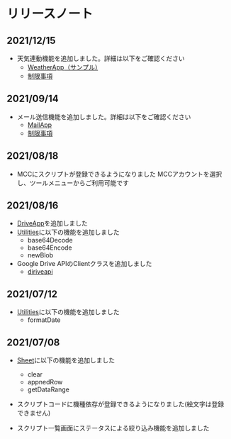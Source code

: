 # リリースノート

## 2021/12/15
* 天気連動機能を追加しました。詳細は以下をご確認ください
  * [WeatherApp](./api_reference/utility/weatherapp.md)[（サンプル）](./samples/ｗeather/README.md)　　
  * [制限事項](./limitations.md)


## 2021/09/14
* メール送信機能を追加しました。詳細は以下をご確認ください
  * [MailApp](./api_reference/utility/mailapp.md)
  * [制限事項](./limitations.md)
  

## 2021/08/18
* MCCにスクリプトが登録できるようになりました
  MCCアカウントを選択し、ツールメニューからご利用可能です
  

## 2021/08/16
* [DriveApp](./api_reference/utility/driveapp.md)を追加しました
* [Utilities](./api_reference/utility/utilities.md)に以下の機能を追加しました
  * base64Decode
  * base64Encode
  * newBlob
* Google Drive APIのClientクラスを追加しました
  * [diriveapi](./api_reference/driveapi/)


## 2021/07/12
* [Utilities](./api_reference/utility/utilities.md)に以下の機能を追加しました
  * formatDate



## 2021/07/08

* [Sheet](./api_reference/spreadsheet/sheet.md)に以下の機能を追加しました
  * clear
  * appnedRow
  * getDataRange

* スクリプトコードに機種依存が登録できるようになりました(絵文字は登録できません)
* スクリプト一覧画面にステータスによる絞り込み機能を追加しました
